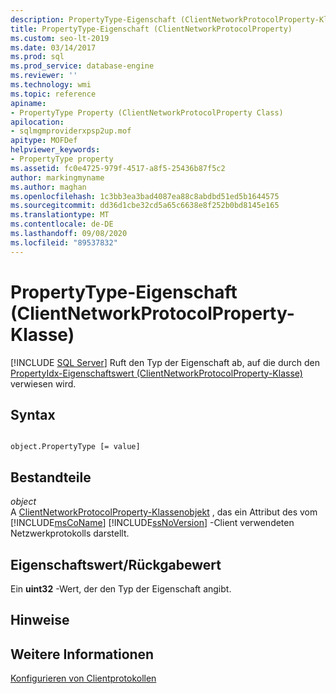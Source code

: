 ```yaml
---
description: PropertyType-Eigenschaft (ClientNetworkProtocolProperty-Klasse)
title: PropertyType-Eigenschaft (ClientNetworkProtocolProperty)
ms.custom: seo-lt-2019
ms.date: 03/14/2017
ms.prod: sql
ms.prod_service: database-engine
ms.reviewer: ''
ms.technology: wmi
ms.topic: reference
apiname:
- PropertyType Property (ClientNetworkProtocolProperty Class)
apilocation:
- sqlmgmproviderxpsp2up.mof
apitype: MOFDef
helpviewer_keywords:
- PropertyType property
ms.assetid: fc0e4725-979f-4517-a8f5-25436b87f5c2
author: markingmyname
ms.author: maghan
ms.openlocfilehash: 1c3bb3ea3bad4087ea88c8abdbd51ed5b1644575
ms.sourcegitcommit: dd36d1cbe32cd5a65c6638e8f252b0bd8145e165
ms.translationtype: MT
ms.contentlocale: de-DE
ms.lasthandoff: 09/08/2020
ms.locfileid: "89537832"
---
```

# <a name="propertytype-property-clientnetworkprotocolproperty-class"></a>PropertyType-Eigenschaft (ClientNetworkProtocolProperty-Klasse)
[!INCLUDE [SQL Server](../../../includes/applies-to-version/sqlserver.md)]
  Ruft den Typ der Eigenschaft ab, auf die durch den [PropertyIdx-Eigenschaftswert (ClientNetworkProtocolProperty-Klasse)](../../../relational-databases/wmi-provider-configuration-classes/clientnetworkprotocolproperty-class/propertyidx-property-clientnetworkprotocolproperty-class.md) verwiesen wird.  
  
## <a name="syntax"></a>Syntax  
  
```  
  
object.PropertyType [= value]  
```  
  
## <a name="parts"></a>Bestandteile  
 *object*  
 A [ClientNetworkProtocolProperty-Klassenobjekt](../../../relational-databases/wmi-provider-configuration-classes/clientnetworkprotocolproperty-class/clientnetworkprotocolproperty-class.md) , das ein Attribut des vom [!INCLUDE[msCoName](../../../includes/msconame-md.md)] [!INCLUDE[ssNoVersion](../../../includes/ssnoversion-md.md)] -Client verwendeten Netzwerkprotokolls darstellt.  
  
## <a name="property-valuereturn-value"></a>Eigenschaftswert/Rückgabewert  
 Ein **uint32** -Wert, der den Typ der Eigenschaft angibt.  
  
## <a name="remarks"></a>Hinweise  
  
## <a name="see-also"></a>Weitere Informationen  
 [Konfigurieren von Clientprotokollen](../../../database-engine/configure-windows/configure-client-protocols.md)  
  
  
